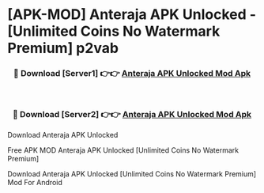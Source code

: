 # [APK-MOD] Anteraja APK Unlocked - [Unlimited Coins No Watermark Premium] p2vab



<div align="center">
<h3>🔴 Download [Server1] 👉👉 <a href="https://momento.my/?title=Anteraja_APK_Unlocked">Anteraja APK Unlocked Mod Apk</a></h3><br>

<h3>🔴 Download [Server2] 👉👉 <a href="https://momento.my/?title=Anteraja_APK_Unlocked">Anteraja APK Unlocked Mod Apk</a></h3>
</div>



Download Anteraja APK Unlocked 

Free APK MOD Anteraja APK Unlocked [Unlimited Coins No Watermark Premium]

Download Anteraja APK Unlocked [Unlimited Coins No Watermark Premium] Mod For Android
